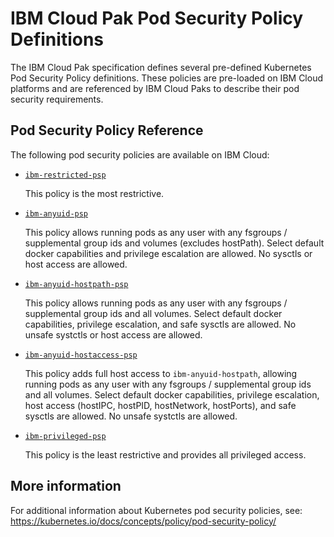 # IBM Cloud Pak Pod Security Policy Definitions
The IBM Cloud Pak specification defines several pre-defined Kubernetes Pod Security Policy definitions.  These policies are pre-loaded on IBM Cloud platforms and are referenced by IBM Cloud Paks to describe their pod security requirements.

## Pod Security Policy Reference
The following pod security policies are available on IBM Cloud:

- [`ibm-restricted-psp`](ibm-restricted-psp.yaml)

  This policy is the most restrictive.
- [`ibm-anyuid-psp`](ibm-anyuid-psp.yaml)

  This policy allows running pods as any user with any fsgroups / supplemental group ids and volumes (excludes hostPath).   Select default docker capabilities and privilege escalation are allowed.  No sysctls or host access are allowed.

- [`ibm-anyuid-hostpath-psp`](ibm-anyuid-hostpath-psp.yaml)

  This policy allows running pods as any user with any fsgroups / supplemental group ids and all volumes.   Select default docker capabilities, privilege escalation, and safe sysctls are allowed. No unsafe systctls or host access are allowed.
- [`ibm-anyuid-hostaccess-psp`](ibm-anyuid-hostaccess-psp.yaml)

  This policy adds full host access to `ibm-anyuid-hostpath`, allowing running pods as any user with any fsgroups / supplemental group ids and all volumes.  Select default docker capabilities, privilege escalation, host access (hostIPC, hostPID, hostNetwork, hostPorts), and safe sysctls are allowed. No unsafe systctls are allowed.

- [`ibm-privileged-psp`](ibm-privileged-psp.yaml)

  This policy is the least restrictive and provides all privileged access.

## More information
For additional information about Kubernetes pod security policies, see:  https://kubernetes.io/docs/concepts/policy/pod-security-policy/
